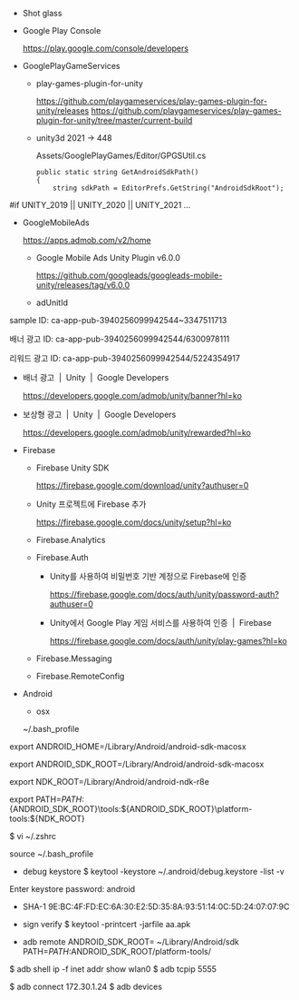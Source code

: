 - Shot glass


- Google Play Console

  https://play.google.com/console/developers



- GooglePlayGameServices
  - play-games-plugin-for-unity

    https://github.com/playgameservices/play-games-plugin-for-unity/releases
    https://github.com/playgameservices/play-games-plugin-for-unity/tree/master/current-build

  - unity3d 2021 -> 448

    Assets/GooglePlayGames/Editor/GPGSUtil.cs

        public static string GetAndroidSdkPath()
        {
            string sdkPath = EditorPrefs.GetString("AndroidSdkRoot");
#if UNITY_2019 || UNITY_2020 || UNITY_2021
            ...




- GoogleMobileAds

  https://apps.admob.com/v2/home

  - Google Mobile Ads Unity Plugin v6.0.0

    https://github.com/googleads/googleads-mobile-unity/releases/tag/v6.0.0

  - adUnitId

sample ID: ca-app-pub-3940256099942544~3347511713

배너 광고 ID: ca-app-pub-3940256099942544/6300978111

리워드 광고 ID: ca-app-pub-3940256099942544/5224354917



  - 배너 광고  |  Unity  |  Google Developers

    https://developers.google.com/admob/unity/banner?hl=ko


  - 보상형 광고  |  Unity  |  Google Developers

    https://developers.google.com/admob/unity/rewarded?hl=ko


- Firebase

  - Firebase Unity SDK

    https://firebase.google.com/download/unity?authuser=0

  - Unity 프로젝트에 Firebase 추가

    https://firebase.google.com/docs/unity/setup?hl=ko


  - Firebase.Analytics

  - Firebase.Auth
    - Unity를 사용하여 비밀번호 기반 계정으로 Firebase에 인증

      https://firebase.google.com/docs/auth/unity/password-auth?authuser=0

    - Unity에서 Google Play 게임 서비스를 사용하여 인증  |  Firebase

      https://firebase.google.com/docs/auth/unity/play-games?hl=ko

  - Firebase.Messaging
  - Firebase.RemoteConfig





- Android
  - osx

  ~/.bash_profile

export ANDROID_HOME=/Library/Android/android-sdk-macosx

export ANDROID_SDK_ROOT=/Library/Android/android-sdk-macosx

export NDK_ROOT=/Library/Android/android-ndk-r8e

export PATH=${PATH}:${ANDROID_SDK_ROOT}\tools:${ANDROID_SDK_ROOT}\platform-tools:${NDK_ROOT}


  $ vi ~/.zshrc

source ~/.bash_profile



  - debug keystore
$ keytool -keystore ~/.android/debug.keystore -list -v

Enter keystore password:  android


  - SHA-1
9E:BC:4F:FD:EC:6A:30:E2:5D:35:8A:93:51:14:0C:5D:24:07:07:9C


  - sign verify
$ keytool -printcert -jarfile aa.apk  

  - adb remote
ANDROID_SDK_ROOT= ~/Library/Android/sdk
PATH=$PATH:$ANDROID_SDK_ROOT/platform-tools/

  $ adb shell ip -f inet addr show wlan0
  $ adb tcpip 5555

  $ adb connect 172.30.1.24
  $ adb devices
